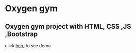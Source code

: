 # Oxygen gym
Oxygen gym project with HTML, CSS ,JS ,Bootstrap
---
click [here](https://mohammad-golmeymi.github.io/Oxygen-gym/) to see demo
